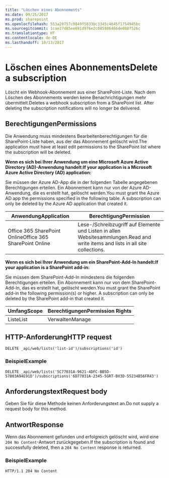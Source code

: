 ```yaml
---
title: "Löschen eines Abonnements"
ms.date: 09/25/2017
ms.prod: sharepoint
ms.openlocfilehash: 553a20757c0849f5033bc3345c4645f1754945bc
ms.sourcegitcommit: 1cae27d85ee691d976e2c085986466de088f526c
ms.translationtype: HT
ms.contentlocale: de-DE
ms.lasthandoff: 10/13/2017
---
```

# <a name="delete-a-subscription"></a><span data-ttu-id="ecd58-102">Löschen eines Abonnements</span><span class="sxs-lookup"><span data-stu-id="ecd58-102">Delete a subscription</span></span>

<span data-ttu-id="ecd58-p101">Löscht ein Webhook-Abonnement aus einer SharePoint-Liste. Nach dem Löschen des Abonnements werden keine Benachrichtigungen mehr übermittelt.</span><span class="sxs-lookup"><span data-stu-id="ecd58-p101">Deletes a webhook subscription from a SharePoint list. After deleting the subscription notifications will no longer be delivered.</span></span>

## <a name="permissions"></a><span data-ttu-id="ecd58-105">Berechtigungen</span><span class="sxs-lookup"><span data-stu-id="ecd58-105">Permissions</span></span>

<span data-ttu-id="ecd58-106">Die Anwendung muss mindestens Bearbeitenberechtigungen für die SharePoint-Liste haben, aus der das Abonnement gelöscht wird.</span><span class="sxs-lookup"><span data-stu-id="ecd58-106">The application must have at least edit permissions to the SharePoint list where the subscription will be deleted.</span></span>

<span data-ttu-id="ecd58-107">**Wenn es sich bei Ihrer Anwendung um eine Microsoft Azure Active Directory (AD)-Anwendung handelt:**</span><span class="sxs-lookup"><span data-stu-id="ecd58-107">**If your application is a Microsoft Azure Active Directory (AD) application:**</span></span>

<span data-ttu-id="ecd58-p102">Sie müssen der Azure AD-App die in der folgenden Tabelle angegebenen Berechtigungen erteilen. Ein Abonnement kann nur von der Azure AD-Anwendung, die es erstellt hat, gelöscht werden.</span><span class="sxs-lookup"><span data-stu-id="ecd58-p102">You must grant the Azure AD app the permissions specified in the following table. A subscription can only be deleted by the Azure AD application that created it.</span></span>

<span data-ttu-id="ecd58-110">Anwendung</span><span class="sxs-lookup"><span data-stu-id="ecd58-110">Application</span></span> | <span data-ttu-id="ecd58-111">Berechtigung</span><span class="sxs-lookup"><span data-stu-id="ecd58-111">Permission</span></span> 
------------|------------
<span data-ttu-id="ecd58-112">Office 365 SharePoint Online</span><span class="sxs-lookup"><span data-stu-id="ecd58-112">Office 365 SharePoint Online</span></span>|<span data-ttu-id="ecd58-113">Lese-/Schreibzugriff auf Elemente und Listen in allen Websitesammlungen.</span><span class="sxs-lookup"><span data-stu-id="ecd58-113">Read and write items and lists in all site collections.</span></span>

<span data-ttu-id="ecd58-114">**Wenn es sich bei Ihrer Anwendung um ein SharePoint-Add-In handelt:**</span><span class="sxs-lookup"><span data-stu-id="ecd58-114">**If your application is a SharePoint add-in:**</span></span>

<span data-ttu-id="ecd58-p103">Sie müssen dem SharePoint-Add-In mindestens die folgenden Berechtigungen erteilen. Ein Abonnement kann nur von dem SharePoint-Add-In, das es erstellt hat, gelöscht werden.</span><span class="sxs-lookup"><span data-stu-id="ecd58-p103">You must grant the SharePoint add-in the following permission(s) or higher. A subscription can only be deleted by the SharePoint add-in that created it.</span></span>

<span data-ttu-id="ecd58-117">Umfang</span><span class="sxs-lookup"><span data-stu-id="ecd58-117">Scope</span></span> | <span data-ttu-id="ecd58-118">Berechtigungen</span><span class="sxs-lookup"><span data-stu-id="ecd58-118">Permission Rights</span></span> 
------|------------
<span data-ttu-id="ecd58-119">Liste</span><span class="sxs-lookup"><span data-stu-id="ecd58-119">List</span></span>|<span data-ttu-id="ecd58-120">Verwalten</span><span class="sxs-lookup"><span data-stu-id="ecd58-120">Manage</span></span>

## <a name="http-request"></a><span data-ttu-id="ecd58-121">HTTP-Anforderung</span><span class="sxs-lookup"><span data-stu-id="ecd58-121">HTTP request</span></span>

```
DELETE _api/web/lists('list-id')/subscriptions('id')
```

### <a name="example"></a><span data-ttu-id="ecd58-122">Beispiel</span><span class="sxs-lookup"><span data-stu-id="ecd58-122">Example</span></span>

```http
DELETE _api/web/lists('5C77031A-9621-4DFC-BB5D-57803A94E91D')/subscriptions('6D77031A-2345-5GRT-BV3D-55234B56FR43')
```

## <a name="request-body"></a><span data-ttu-id="ecd58-123">Anforderungstext</span><span class="sxs-lookup"><span data-stu-id="ecd58-123">Request body</span></span>

<span data-ttu-id="ecd58-124">Geben Sie für diese Methode keinen Anforderungstext an.</span><span class="sxs-lookup"><span data-stu-id="ecd58-124">Do not supply a request body for this method.</span></span>

## <a name="response"></a><span data-ttu-id="ecd58-125">Antwort</span><span class="sxs-lookup"><span data-stu-id="ecd58-125">Response</span></span>

<span data-ttu-id="ecd58-126">Wenn das Abonnement gefunden und erfolgreich gelöscht wird, wird eine `204 No Content`-Antwort zurückgegeben.</span><span class="sxs-lookup"><span data-stu-id="ecd58-126">If the subscription is found and successfully deleted, then a `204 No Content` response is returned.</span></span>

### <a name="example"></a><span data-ttu-id="ecd58-127">Beispiel</span><span class="sxs-lookup"><span data-stu-id="ecd58-127">Example</span></span>

```http
HTTP/1.1 204 No Content
```
